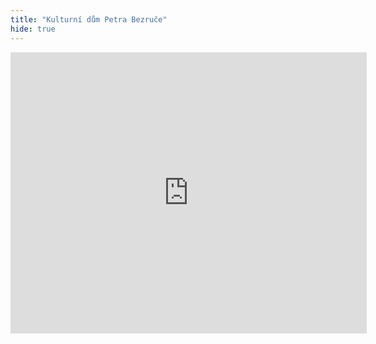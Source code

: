 ```yaml
---
title: "Kulturní dům Petra Bezruče"
hide: true
---
```


<iframe
  width="570"
  height="450"
  frameborder="0" style="border:0"
  src="https://www.google.com/maps/embed/v1/place?key=AIzaSyAoRAVEvN-ZgC3ZecceY8a7jJHuJVBBU7A
    &q=place_id:ChIJBXowbWvYE0cRHZ0F8HYKzjg&zoom=15" allowfullscreen>
</iframe>
